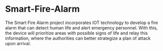 # Smart-Fire-Alarm
The Smart Fire Alarm project incorporates IOT technology to develop a fire alarm that can detect human life and alert emergency personnel. With this, the device will prioritize areas with possible signs of life and relay this information, where the authorities can better strategize a plan of attack upon arrival.

